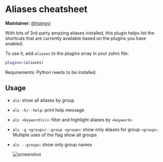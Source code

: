 # Aliases cheatsheet

**Maintainer:** [@hqingyi](https://github.com/hqingyi)

With lots of 3rd-party amazing aliases installed, this plugin helps list the
shortcuts that are currently available based on the plugins you have enabled.

To use it, add `aliases` to the plugins array in your zshrc file:

```zsh
plugins=(aliases)
```

Requirements: Python needs to be installed.

## Usage

-   `als`: show all aliases by group

- `als -h/--help`: print help message

-   `als <keyword(s)>`: filter and highlight aliases by `<keyword>`

-   `als -g <group>/--group <group>`: show only aliases for group `<group>`.
    Multiple uses of the flag show all groups

-   `als --groups`: show only group names

    ![screenshot](https://github.com/ohmyzsh/ohmyzsh/assets/66907184/5bfa00ea-5fc3-4e97-8b22-2f74f6b948c7)
